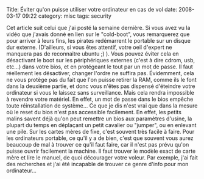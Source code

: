 Title: Éviter qu'on puisse utiliser votre ordinateur en cas de vol
date: 2008-03-17 09:22
category: misc
tags: security

Cet article suit celui que j'ai posté la semaine dernière. Si vous
avez vu la vidéo que j'avais donné en lien sur le "cold-boot", vous
remarquerez que pour arriver à leurs fins, les pirates redémarrent
le portable sur un disque dur externe. (D'ailleurs, si vous êtes
attentif, votre oeil d'expert ne manquera pas de reconnaitre ubuntu
;) ). Vous pouvez éviter cela en désactivant le boot sur les
périphériques externes (c'est à dire cdrom, usb, etc...) dans votre
bios, et en protégeant le tout par un mot de passe. Il faut
réellement les désactiver, changer l'ordre ne suffira pas.
Évidemment, cela ne vous protège pas du fait que l'on puisse
retirer la RAM, comme ils le font dans la deuxième partie, et donc
vous n'êtes pas dispensé d'éteindre votre ordinateur si vous le
laissez sans surveillance. Mais cela rendra impossible à revendre
votre matériel. En effet, un mot de passe dans le bios empêche
toute réinstallation de système... Ce que je dis n'est vrai que
dans la mesure où le reset du bios n'est pas accessible facilement.
En effet, les petits malins savent déjà qu'on peut remettre un bios
aux paramètres d'usine, la plupart du temps en déplaçant un petit
cavalier ou "jumper", ou en enlevant une pile. Sur les cartes mères
de fixe, c'est souvent très facile à faire. Pour les ordinateurs
portable, ce qu'il y a de bien, c'est que souvent vous aurez
beaucoup de mal à trouver ce qu'il faut faire, car il n'est pas
prévu qu'on puisse ouvrir facilement la machine. Il faut trouver le
modèle exact de carte mère et lire le manuel, de quoi décourager
votre voleur. Par exemple, j'ai fait des recherches et j'ai été
incapable de trouver ce genre d'info pour mon ordinateur...



